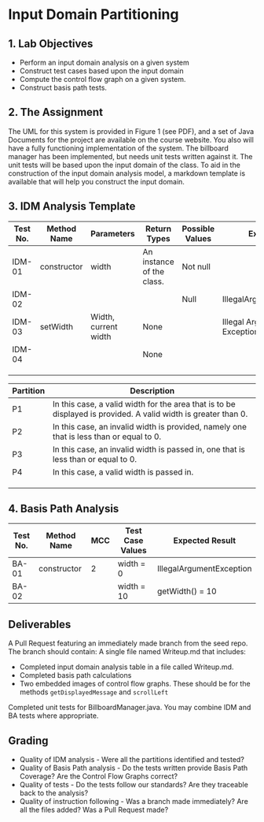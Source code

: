 # Input Domain Partitioning

## 1.	Lab Objectives
 * Perform an input domain analysis on a given system
 * Construct test cases based upon the input domain
 * Compute the control flow graph on a given system.
 * Construct basis path tests. 

## 2.  The Assignment
The UML for this system is provided in Figure 1 (see PDF), and a set of Java Documents for the project are available on the course website.  You also will have a fully functioning implementation of the system.  The billboard manager has been implemented, but needs unit tests written against it.  The unit tests will be based upon the input domain of the class.  To aid in the construction of the input domain analysis model, a markdown template is available that will help you construct the input domain.


## 3.  IDM Analysis Template
|Test No. | Method Name | Parameters | Return Types | Possible Values | Exceptions | Partition |
| --- | --- | --- | --- | --- | --- | --- |
| IDM-01 | constructor | width | An instance of the class. | Not null |   | P1 |
| IDM-02 |   |   |   | Null | IllegalArgumentException | P2 |
| IDM-03 | setWidth | Width, current width | None |   | Illegal Argument Exception | P3 |
| IDM-04 |   |   | None |   |   | P4 |
| |   |   |   |   |   |
|   |   |   |   |   |   |
|   |   |   |   |   |   |

| Partition | Description |
| --- | --- |
| P1 | In this case, a valid width for the area that is to be displayed is provided.  A valid width is greater than 0. |
| P2 | In this case, an invalid width is provided, namely one that is less than or equal to 0. |
| P3 | In this case, an invalid width is passed in, one that is less than or equal to 0. |
| P4 | In this case, a valid width is passed in. |
|   |   |
|   |   |
|   |   |

## 4. Basis Path Analysis
|Test No. | Method Name | MCC | Test Case Values | Expected Result | 
| --- | --- | --- | --- | --- |
| BA-01 | constructor | 2 | width = 0 | IllegalArgumentException | 
| BA-02 |  |  | width = 10 | getWidth() = 10 | 


## Deliverables
A Pull Request featuring an immediately made branch from the seed repo.
The branch should contain:
A single file named Writeup.md that includes:
* Completed input domain analysis table in a file called Writeup.md. 
* Completed basis path calculations
* Two embedded images of control flow graphs.  These should be for the methods ```getDisplayedMessage``` and ```scrollLeft```

Completed unit tests for BillboardManager.java.  You may combine IDM and BA tests where appropriate. 

## Grading
* Quality of IDM analysis - Were all the partitions identified and tested?
* Quality of Basis Path analysis - Do the tests written provide Basis Path Coverage?  Are the Control Flow Graphs correct?
* Quality of tests - Do the tests follow our standards? Are they traceable back to the analysis?
* Quality of instruction following - Was a branch made immediately?  Are all the files added?  Was a Pull Request made?
